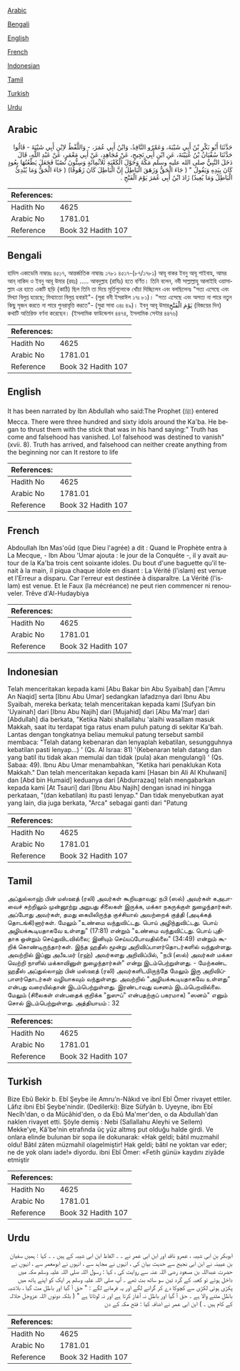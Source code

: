 [Arabic](#arabic)

[Bengali](#bengali)

[English](#english)

[French](#french)

[Indonesian](#indonesian)

[Tamil](#tamil)

[Turkish](#turkish)

[Urdu](#urdu)

## Arabic


<div dir="rtl" lang="ar" style={{fontSize:'larger',backgroundColor:'#f8f9fa',padding:20}}>
حَدَّثَنَا أَبُو بَكْرِ بْنُ أَبِي شَيْبَةَ، وَعَمْرٌو النَّاقِدُ، وَابْنُ أَبِي عُمَرَ، - وَاللَّفْظُ لاِبْنِ أَبِي شَيْبَةَ - قَالُوا حَدَّثَنَا سُفْيَانُ بْنُ عُيَيْنَةَ، عَنِ ابْنِ أَبِي نَجِيحٍ، عَنْ مُجَاهِدٍ، عَنْ أَبِي مَعْمَرٍ، عَنْ عَبْدِ اللَّهِ، قَالَ دَخَلَ النَّبِيُّ صلى الله عليه وسلم مَكَّةَ وَحَوْلَ الْكَعْبَةِ ثَلاَثُمِائَةٍ وَسِتُّونَ نُصُبًا فَجَعَلَ يَطْعُنُهَا بِعُودٍ كَانَ بِيَدِهِ وَيَقُولُ ‏"‏ ‏(‏ جَاءَ الْحَقُّ وَزَهَقَ الْبَاطِلُ إِنَّ الْبَاطِلَ كَانَ زَهُوقًا‏)‏ ‏(‏ جَاءَ الْحَقُّ وَمَا يُبْدِئُ الْبَاطِلُ وَمَا يُعِيدُ‏)‏ زَادَ ابْنُ أَبِي عُمَرَ يَوْمَ الْفَتْحِ ‏.‏
</div>
<div style={{backgroundColor:'#f8f9fa',padding:20, marginBottom: 10}}><table> <thead> <tr> <th>References:</th> <th></th> </tr> </thead> <tbody><tr><td>Hadith No</td><td>4625</td></tr><tr><td>Arabic No</td><td>1781.01</td></tr><tr><td>Reference</td><td>Book 32 Hadith 107</td></tr></tbody></table></div>

## Bengali


<div dir="ltr" lang="bn" style={{fontSize:'larger',backgroundColor:'#f8f9fa',padding:20}}>
হাদিস একাডেমি নাম্বারঃ ৪৫১৭, আন্তর্জাতিক নাম্বারঃ ১৭৮১ ৪৫১৭-(৮৭/১৭৮১) আবূ বাকর ইবনু আবূ শাইবাহ, আমর আন্‌ নাকিদ ও ইবনু আবূ উমার (রহঃ) ..... আবদুল্লাহ (রাযিঃ) হতে বর্ণিত। তিনি বলেন, নবী সাল্লাল্লাহু আলাইহি ওয়াসাল্লাম এর হাতে একটি ছড়ি (কাঠি) ছিল তিনি তা দিয়ে মূর্তিগুলোকে খোঁচা দিচ্ছিলেন এবং বলছিলেনঃ "সত্য এসেছে এবং মিথ্যা বিলুপ্ত হয়েছে; মিথ্যাতো বিলুপ্ত হবারই"- (সূরা বনী ইসরাঈল ১৭ঃ ৮১)। "সত্য এসেছে এবং অসত্য না পারে নতুন কিছু সৃজন করতে না পারে পুনরাবৃত্তি করতে"- (সুৱা সাবা ৩৪ঃ ৪৯)। ইবনু আবূ উমারيَوْمَ الْفَتْحِ (বিজয়ের দিন) কথাটি অতিরিক্ত বর্ণনা করেছেন। (ইসলামিক ফাউন্ডেশন ৪৪৭৪, ইসলামিক সেন্টার ৪৪৭৬)
</div>
<div style={{backgroundColor:'#f8f9fa',padding:20, marginBottom: 10}}><table> <thead> <tr> <th>References:</th> <th></th> </tr> </thead> <tbody><tr><td>Hadith No</td><td>4625</td></tr><tr><td>Arabic No</td><td>1781.01</td></tr><tr><td>Reference</td><td>Book 32 Hadith 107</td></tr></tbody></table></div>

## English


<div dir="ltr" lang="en" style={{fontSize:'larger',backgroundColor:'#f8f9fa',padding:20}}>
It has been narrated by Ibn Abdullah who said:The Prophet (ﷺ) entered Mecca. There were three hundred and sixty idols around the Ka'ba. He began to thrust them with the stick that was in his hand saying:" Truth has come and falsehood has vanished. Lo! falsehood was destined to vanish" (xvii. 8). Truth has arrived, and falsehood can neither create anything from the beginning nor can It restore to life
</div>
<div style={{backgroundColor:'#f8f9fa',padding:20, marginBottom: 10}}><table> <thead> <tr> <th>References:</th> <th></th> </tr> </thead> <tbody><tr><td>Hadith No</td><td>4625</td></tr><tr><td>Arabic No</td><td>1781.01</td></tr><tr><td>Reference</td><td>Book 32 Hadith 107</td></tr></tbody></table></div>

## French


<div dir="ltr" lang="fr" style={{fontSize:'larger',backgroundColor:'#f8f9fa',padding:20}}>
Abdoullah Ibn Mas'oûd (que Dieu l'agrée) a dit : Quand le Prophète entra à La Mecque, - Ibn Abou 'Umar ajouta : le jour de la Conquête -, il y avait autour de la Ka'ba trois cent soixante idoles. Du bout d'une baguette qu'il tenait à la main, il piqua chaque idole en disant : La Vérité (l'islam) est venue et l'Erreur a disparu. Car l'erreur est destinée à disparaître. La Vérité (l'islam) est venue. Et le Faux (la mécréance) ne peut rien commencer ni renouveler. Trêve d'Al-Hudaybiya
</div>
<div style={{backgroundColor:'#f8f9fa',padding:20, marginBottom: 10}}><table> <thead> <tr> <th>References:</th> <th></th> </tr> </thead> <tbody><tr><td>Hadith No</td><td>4625</td></tr><tr><td>Arabic No</td><td>1781.01</td></tr><tr><td>Reference</td><td>Book 32 Hadith 107</td></tr></tbody></table></div>

## Indonesian


<div dir="ltr" lang="id" style={{fontSize:'larger',backgroundColor:'#f8f9fa',padding:20}}>
Telah menceritakan kepada kami [Abu Bakar bin Abu Syaibah] dan ['Amru An Naqid] serta [Ibnu Abu Umar] sedangkan lafadznya dari Ibnu Abu Syaibah, mereka berkata; telah menceritakan kepada kami [Sufyan bin 'Uyainah] dari [Ibnu Abu Najih] dari [Mujahid] dari [Abu Ma'mar] dari [Abdullah] dia berkata, "Ketika Nabi shallallahu 'alaihi wasallam masuk Makkah, saat itu terdapat tiga ratus enam puluh patung di sekitar Ka'bah. Lantas dengan tongkatnya beliau memukul patung tersebut sambil membaca: "Telah datang kebenaran dan lenyaplah kebatilan, sesungguhnya kebatilan pasti lenyap…) ' (Qs. Al Israa: 81) '(Kebenaran telah datang dan yang batil itu tidak akan memulai dan tidak (pula) akan mengulangi) ' (Qs. Sabaa: 49). Ibnu Abu Umar menambahkan, "Ketika hari penaklukan Kota Makkah." Dan telah menceritakan kepada kami [Hasan bin Ali Al Khulwani] dan [Abd bin Humaid] keduanya dari [Abdurrazaq] telah mengabarkan kepada kami [At Tsauri] dari [Ibnu Abu Najih] dengan isnad ini hingga perkataan, "(dan kebatilan) itu pasti lenyap." Dan tidak menyebutkan ayat yang lain, dia juga berkata, "Arca" sebagai ganti dari "Patung
</div>
<div style={{backgroundColor:'#f8f9fa',padding:20, marginBottom: 10}}><table> <thead> <tr> <th>References:</th> <th></th> </tr> </thead> <tbody><tr><td>Hadith No</td><td>4625</td></tr><tr><td>Arabic No</td><td>1781.01</td></tr><tr><td>Reference</td><td>Book 32 Hadith 107</td></tr></tbody></table></div>

## Tamil


<div dir="ltr" lang="ta" style={{fontSize:'larger',backgroundColor:'#f8f9fa',padding:20}}>
அப்துல்லாஹ் பின் மஸ்ஊத் (ரலி) அவர்கள் கூறியதாவது: நபி (ஸல்) அவர்கள் கஅபாவைச் சுற்றிலும் முன்னூற்று அறுபது சிலைகள் இருக்க, மக்கா நகருக்குள் நுழைந்தார்கள். அப்போது அவர்கள், தமது கையிலிருந்த குச்சியால் அவற்றைக் குத்தி (அடிக்கத் தொடங்கி)னார்கள். மேலும் "உண்மை வந்துவிட்டது. பொய் அழிந்துவிட்டது. பொய் அழியக்கூடியதாகவே உள்ளது" (17:81) என்றும் "உண்மை வந்துவிட்டது. பொய் புதிதாக ஒன்றும் செய்துவிடவில்லை; இனியும் செய்யப்போவதில்லை" (34:49) என்றும் கூறிக் கொண்டிருந்தார்கள். இந்த ஹதீஸ் மூன்று அறிவிப்பாளர்தொடர்களில் வந்துள்ளது. அவற்றில் இப்னு அபீஉமர் (ரஹ்) அவர்களது அறிவிப்பில், "நபி (ஸல்) அவர்கள் மக்கா வெற்றி நாளில் மக்காவினுள் நுழைந்தார்கள்" என்று இடம்பெற்றுள்ளது. - மேற்கண்ட ஹதீஸ் அப்துல்லாஹ் பின் மஸ்ஊத் (ரலி) அவர்களிடமிருந்தே மேலும் இரு அறிவிப்பாளர்தொடர்கள் வழியாகவும் வந்துள்ளது. அவற்றில் "அழியக்கூடியதாகவே உள்ளது" என்பது வரையில்தான் இடம்பெற்றுள்ளது. இரண்டாவது வசனம் இடம்பெறவில்லை. மேலும் (சிலைகள் என்பதைக் குறிக்க "நுஸுப்" என்பதற்குப் பகரமாக) "ஸனம்" எனும் சொல் இடம்பெற்றுள்ளது. அத்தியாயம் : 32
</div>
<div style={{backgroundColor:'#f8f9fa',padding:20, marginBottom: 10}}><table> <thead> <tr> <th>References:</th> <th></th> </tr> </thead> <tbody><tr><td>Hadith No</td><td>4625</td></tr><tr><td>Arabic No</td><td>1781.01</td></tr><tr><td>Reference</td><td>Book 32 Hadith 107</td></tr></tbody></table></div>

## Turkish


<div dir="ltr" lang="tr" style={{fontSize:'larger',backgroundColor:'#f8f9fa',padding:20}}>
Bize Ebû Bekir b. Ebî Şeybe ile Amru'n-Nâkıd ve ibnl Ebî Ömer rivayet ettiler. Lâfız ibni Ebî Şeybe'nindir. (Dedilerki): Bize Süfyân b. Uyeyne, ibnı Ebî Necîh'dan, o da Mücâhid'den, o da Ebû Ma'mer'den, o da AbduIIah'dan naklen rivayet etti. Şöyle demiş : Nebi (Sallallahu Aleyhi ve Sellem) Mekke'ye, Kâ'be'nin etrafında üç yüz altmış put olduğu halde girdi. Ve onlara elinde bulunan bir sopa ile dokunarak: «Hak geldi; bâtıl muzmahil oldu! Bâtıl zâten müzmahiI olagelmiştir! Hak geldi; bâtıl ne yoktan var eder; ne de yok olanı iade!» diyordu. ibni Ebî Ömer: «Fetih günü» kaydını ziyâde etmiştir
</div>
<div style={{backgroundColor:'#f8f9fa',padding:20, marginBottom: 10}}><table> <thead> <tr> <th>References:</th> <th></th> </tr> </thead> <tbody><tr><td>Hadith No</td><td>4625</td></tr><tr><td>Arabic No</td><td>1781.01</td></tr><tr><td>Reference</td><td>Book 32 Hadith 107</td></tr></tbody></table></div>

## Urdu


<div dir="rtl" lang="ur" style={{fontSize:'larger',backgroundColor:'#f8f9fa',padding:20}}>
ابوبکر بن ابی شیبہ ، عمرو ناقد اور ابن ابی عمر نے ۔ ۔ الفاظ ابن ابی شیبہ کے ہیں ۔ ۔ کہا : ہمیں سفیان بن عیینہ نے ابن ابی نجیح سے حدیث بیان کی ، انہوں نے مجاہد سے ، انہوں نے ابومعمر سے ، انہوں نے حضرت عبداللہ بن مسعود رضی اللہ عنہ سے روایت کی ، کہا : رسول اللہ صلی اللہ علیہ وسلم مکہ میں داخل ہوئے تو کعبہ کے گرد تین سو ساٹھ بت تھے ۔ آپ صلی اللہ علیہ وسلم ہر ایک کو اپنے ہاتھ میں پکڑی ہوئی لکڑی سے کچوکا دے کر گرانے لگے اور یہ فرمانے لگے : " حق آ گیا اور باطل مٹ گیا ، بلاشبہ باطل مٹنے والا ہے ۔ حق آ گیا اور باطل نہ آغاز کرتا ہے اور نہ لوٹاتا ہے " ( بلکہ دونوں اللہ عزوجل جلالہ کے کام ہیں ۔ ) ابن ابی عمر نے اضافہ کیا : فتح مکہ کے دن
</div>
<div style={{backgroundColor:'#f8f9fa',padding:20, marginBottom: 10}}><table> <thead> <tr> <th>References:</th> <th></th> </tr> </thead> <tbody><tr><td>Hadith No</td><td>4625</td></tr><tr><td>Arabic No</td><td>1781.01</td></tr><tr><td>Reference</td><td>Book 32 Hadith 107</td></tr></tbody></table></div>